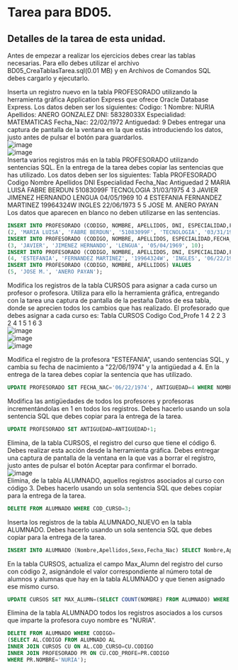 # Tarea para BD05.
## Detalles de la tarea de esta unidad.

Antes de empezar a realizar los ejercicios debes crear las tablas necesarias. Para ello debes utilizar el archivo BD05_CreaTablasTarea.sql(0.01 MB) y en Archivos de Comandos SQL debes cargarlo y ejecutarlo.

Inserta un registro nuevo en la tabla PROFESORADO utilizando la herramienta gráfica Application Express que ofrece Oracle Database Express. Los datos deben ser los siguientes: 
Codigo: 1
Nombre: NURIA
Apellidos: ANERO GONZALEZ
DNI: 58328033X
Especialidad: MATEMATICAS
Fecha_Nac: 22/02/1972
Antiguedad: 9
Debes entregar una captura de pantalla de la ventana en la que estás introduciendo los datos, justo antes de pulsar el botón para guardarlos.  
![image](https://user-images.githubusercontent.com/44543081/54458549-8bd7fb00-4764-11e9-92a1-74f2bac46ed9.png)  
![image](https://user-images.githubusercontent.com/44543081/54458641-c5106b00-4764-11e9-8899-432fdfe75a16.png)  
Inserta varios registros más en la tabla PROFESORADO utilizando sentencias SQL. En la entrega de la tarea debes copiar las sentencias que has utilizado. Los datos deben ser los siguientes: 
Tabla PROFESORADO
Codigo	Nombre	Apellidos	DNI	Especialidad	Fecha_Nac	Antiguedad
2	MARIA LUISA	FABRE BERDUN	51083099F	TECNOLOGIA	31/03/1975	4
3	JAVIER	JIMENEZ HERNANDO		LENGUA	04/05/1969	10
4	ESTEFANIA	FERNANDEZ MARTINEZ	19964324W	INGLES	22/06/1973	5
5	JOSE M.	ANERO PAYAN				
Los datos que aparecen en blanco no deben utilizarse en las sentencias.
```SQL
INSERT INTO PROFESORADO (CODIGO, NOMBRE, APELLIDOS, DNI, ESPECIALIDAD,FECHA_NAC, ANTIGUEDAD) VALUES 
(2, 'MARIA LUISA', 'FABRE BERDUN', '51083099F', 'TECNOLOGIA', '03/31/1975', 4);
INSERT INTO PROFESORADO (CODIGO, NOMBRE, APELLIDOS, ESPECIALIDAD,FECHA_NAC, ANTIGUEDAD) VALUES 
(3, 'JAVIER', 'JIMENEZ HERNANDO', 'LENGUA', '05/04/1969', 10);
INSERT INTO PROFESORADO (CODIGO, NOMBRE, APELLIDOS, DNI, ESPECIALIDAD,FECHA_NAC, ANTIGUEDAD) VALUES 
(4, 'ESTEFANIA', 'FERNANDEZ MARTINEZ', '19964324W', 'INGLES', '06/22/1973', 5);
INSERT INTO PROFESORADO (CODIGO, NOMBRE, APELLIDOS) VALUES 
(5, 'JOSE M.', 'ANERO PAYAN');
```
Modifica los registros de la tabla CURSOS para asignar a cada curso un profesor o profesora. Utiliza para ello la herramienta gráfica, entregando con la tarea una captura de pantalla de la pestaña Datos de esa tabla, donde se aprecien todos los cambios que has realizado. El profesorado que debes asignar a cada curso es: 
Tabla CURSOS
Codigo	Cod_Profe
1	4
2	2
3	2
4	1
5	1
6	3  
![image](https://user-images.githubusercontent.com/44543081/54458685-e5402a00-4764-11e9-90a3-930dd98f10d1.png)  
![image](https://user-images.githubusercontent.com/44543081/54458713-f25d1900-4764-11e9-9153-fab147c2c684.png)  
![image](https://user-images.githubusercontent.com/44543081/54458741-03a62580-4765-11e9-92b4-f5e77706c85b.png)  

Modifica el registro de la profesora "ESTEFANIA", usando sentencias SQL, y cambia su fecha de nacimiento a "22/06/1974" y la antigüedad a 4. En la entrega de la tarea debes copiar la sentencia que has utilizado.
```SQL
UPDATE PROFESORADO SET FECHA_NAC='06/22/1974', ANTIGUEDAD=4 WHERE NOMBRE ='ESTEFANIA';
```
Modifica las antigüedades de todos los profesores y profesoras incrementándolas en 1 en todos los registros. Debes hacerlo usando un sola sentencia SQL que debes copiar para la entrega de la tarea.
```SQL
UPDATE PROFESORADO SET ANTIGUEDAD=ANTIGUEDAD+1;
```
Elimina, de la tabla CURSOS, el registro del curso que tiene el código 6. Debes realizar esta acción desde la herramienta gráfica. Debes entregar una captura de pantalla de la ventana en la que vas a borrar el registro, justo antes de pulsar el botón Aceptar para confirmar el borrado.  
![image](https://user-images.githubusercontent.com/44543081/54458828-394b0e80-4765-11e9-884d-3c0ad18a1bb7.png)  
Elimina, de la tabla ALUMNADO, aquellos registros asociados al curso con código 3. Debes hacerlo usando un sola sentencia SQL que debes copiar para la entrega de la tarea.
```SQL
DELETE FROM ALUMNADO WHERE COD_CURSO=3;
```
Inserta los registros de la tabla ALUMNADO_NUEVO en la tabla ALUMNADO. Debes hacerlo usando un sola sentencia SQL que debes copiar para la entrega de la tarea.
```SQL
INSERT INTO ALUMNADO (Nombre,Apellidos,Sexo,Fecha_Nac) SELECT Nombre,Apellidos,Sexo,Fecha_Nac FROM ALUMNADO_NUEVO;
```
En la tabla CURSOS, actualiza el campo Max_Alumn del registro del curso con código 2, asignándole el valor correspondiente al número total de alumnos y alumnas que hay en la tabla ALUMNADO y que tienen asignado ese mismo curso.
```SQL
UPDATE CURSOS SET MAX_ALUMN=(SELECT COUNT(NOMBRE) FROM ALUMNADO) WHERE CODIGO=2;
```
Elimina de la tabla ALUMNADO todos los registros asociados a los cursos que imparte la profesora cuyo nombre es "NURIA".
```SQL
DELETE FROM ALUMNADO WHERE CODIGO=
(SELECT AL.CODIGO FROM ALUMNADO AL 
INNER JOIN CURSOS CU ON AL.COD_CURSO=CU.CODIGO 
INNER JOIN PROFESORADO PR ON CU.COD_PROFE=PR.CODIGO 
WHERE PR.NOMBRE='NURIA');
```
